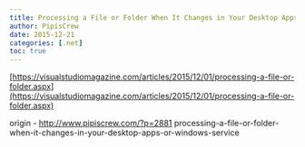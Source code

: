 ```yaml
---
title: Processing a File or Folder When It Changes in Your Desktop Apps or Windows Service
author: PipisCrew
date: 2015-12-21
categories: [.net]
toc: true
---
```


[https://visualstudiomagazine.com/articles/2015/12/01/processing-a-file-or-folder.aspx](https://visualstudiomagazine.com/articles/2015/12/01/processing-a-file-or-folder.aspx)

origin - http://www.pipiscrew.com/?p=2881 processing-a-file-or-folder-when-it-changes-in-your-desktop-apps-or-windows-service